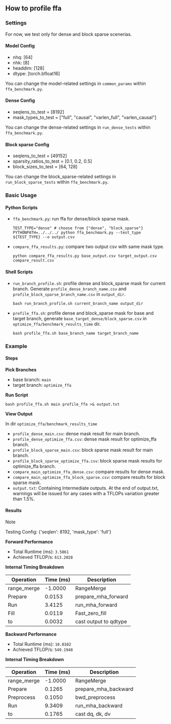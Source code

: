## How to profile ffa

### Settings

For now, we test only for dense and block sparse scenerias.

#### Model Config

- nhq: [64]
- nhk: [8]
- headdim: [128]
- dtype: [torch.bfloat16]

You can change the model-related settings in `common_params` within `ffa_benchmark.py`.

#### Dense Config

- seqlens_to_test = [8192]
- mask_types_to_test = ["full", "causal", "varlen_full", "varlen_causal"]

You can change the dense-related settings in `run_dense_tests` within `ffa_benchmark.py`.

#### Block sparse Config

- seqlens_to_test = [49152]
- sparsity_ratios_to_test = [0.1, 0.2, 0.5]
- block_sizes_to_test = [64, 128]

You can change the block_sparse-related settings in `run_block_sparse_tests` within `ffa_benchmark.py`.


### Basic Usage

#### Python Scripts

- `ffa_benchmark.py`: run ffa for dense/block sparse mask.
    ```shell
    TEST_TYPE="dense" # choose from {"dense", "block_sparse"}
    PYTHONPATH=../../../ python ffa_benchmark.py --test_type ${TEST_TYPE} --o output.csv
    ```

- `compare_ffa_results.py`: compare two output csv with same mask type.
    ```shell
    python compare_ffa_results.py base_output.csv target_output.csv compare_result.csv
    ```

#### Shell Scripts

- `run_branch_profile.sh`: profile dense and block_sparse mask for current branch. Generate `profile_dense_branch_name.csv` and `profile_block_sparse_branch_name.csv` in `output_dir`.
    ```shell
    bash run_branch_profile.sh current_branch_name output_dir
    ```

- `profile_ffa.sh`: profile dense and block_sparse mask for base and target branch, generate `base_target_dense/block_sparse.csv` in `optimize_ffa/benchmark_results_time` dir.
    ```shell
    bash profile_ffa.sh base_branch_name target_branch_name
    ```

### Example

#### Steps

**Pick Branches**

- base branch: `main`
- target branch: `optimize_ffa`

**Run Script**

```shell
bash profile_ffa.sh main profile_ffa >& output.txt
```

**View Output**

In dir `optimize_ffa/benchmark_results_time`
- `profile_dense_main.csv`:   dense mask result for main branch.
- `profile_dense_optimize_ffa.csv`:   dense mask result for optimize_ffa branch.
- `profile_block_sparse_main.csv`: block sparse mask result for main branch.
- `profile_block_sparse_optimize_ffa.csv`: block sparse mask results for optimize_ffa branch.
- `compare_main_optimize_ffa_dense.csv`: compare results for dense mask.
- `compare_main_optimize_ffa_block_sparse.csv`: compare results for block sparse mask.
- `output.txt`: Containing Intermediate outputs. At the end of output.txt, warnings will be issued for any cases with a TFLOPs variation greater than 1.5%.


#### Results

> [!NOTE]
> Testing Config: {'seqlen': 8192, 'mask_type': 'full'}

**Forward Performance**

- Total Runtime (ms): `3.5861`
- Achieved TFLOP/s: `613.2028`

**Internal Timing Breakdown**

| Operation   | Time (ms) | Description             |
|-------------|-----------|-------------------------|
| range_merge | -1.0000   | RangeMerge              |
| Prepare     | 0.0153    | prepare_mha_forward     |
| Run         | 3.4125    | run_mha_forward         |
| Fill        | 0.0119    | Fast_zero_fill          |
| to          | 0.0032    | cast output to qdtype   |


**Backward Performance**

- Total Runtime (ms): `10.0102`
- Achieved TFLOP/s: `549.1948`

**Internal Timing Breakdown**

| Operation  | Time (ms) | Description             |
|------------|-----------|-------------------------|
| range_merge| -1.0000   | RangeMerge              |
| Prepare    | 0.1265    | prepare_mha_backward    |
| Preprocess | 0.1050    | bwd_preprocess          |
| Run        | 9.3409    | run_mha_backward        |
| to         | 0.1765    | cast dq, dk, dv         |
